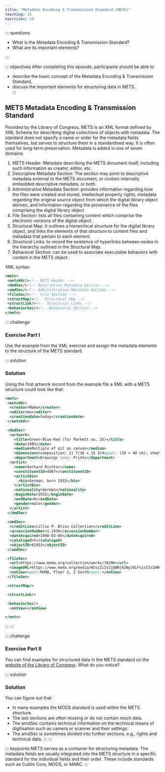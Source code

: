 ```yaml
---
title: "Metadata Encoding & Transmission Standard (METS)"
teaching: 15
exercises: 20
---
```


::: questions 

- What is the Metadata Encoding & Transmission Standard?
- What are its important elements? 

:::

::: objectives
After completing this episode, participants should be able to  

- describe the basic concept of the Metadata Encoding & Transmission Standard,  
- discuss the important elements for structuring data in METS.  
:::

## METS Metadata Encoding & Transmission Standard

Provided by the Library of Congress, METS is an XML format defined by XML Schema for describing digital collections of objects with metadata. The standard does not specify a name or order for the metadata fields themselves, but serves to structure them in a standardised way. It is often used for long-term preservation. Metadata is added in one of seven domains:    

1. METS Header: Metadata describing the METS document itself, including such information as creator, editor, etc.
2. Descriptive Metadata Section: The section may point to descriptive metadata external to the METS document, or contain internally embedded descriptive metadata, or both. 
3. Administrative Metadata Section: provides information regarding how the files were created and stored, intellectual property rights, metadata regarding the original source object from which the digital library object derives, and information regarding the provenance of the files comprising the digital library object 
4. File Section: lists all files containing content which comprise the electronic versions of the digital object. 
5. Structural Map: It outlines a hierarchical structure for the digital library object, and links the elements of that structure to content files and metadata that pertain to each element.
6. Structural Links: to record the existence of hyperlinks between nodes in the hierarchy outlined in the Structural Map.
7. Behavioral Section: can be used to associate executable behaviors with content in the METS object.

XML syntax:   

```XML
<mets>
 <metsHdr/><!-- METS Header -->
 <dmdSec/><!-- Descriptive Metadata Section -->
 <amdSec/><!-- Administrative Metadata Section -->
 <fileSec/><!-- File Section -->
 <structMap/><!-- Structural Map -->
 <structLink/><!-- Structural Links -->
 <behaviorSec/><!-- Behavioral Section -->
</mets>
```
  
::: challenge

### Exercise Part I

Use the example from the XML exercise and assign the metadata elements to the structure of the METS standard. 

::: solution 

### Solution

Using the first artwork record from the example file a XML with a METS structure could look like that:   
```XML
<mets>
 <metsHdr>
  <creator>Moma</creator>
  <editor>me</editor>
  <creationdate>today</creationdate>
 </metsHdr>

 <dmdSec>
  <artwork>
    <title>Green-Blue-Red (for Parkett no. 35)</title>
    <date>1993</date>
    <medium>Multiple of oil on canvas</medium>
    <dimensions>composition: 11 7/16 × 15 3/4&quot; (29 × 40 cm); sheet: 11 3/4 × 15 3/4&quot; (29.9 × 40 cm)</dimensions>
    <department>Drawings &amp; Prints</department>
  <artist>
    <name>Gerhard Richter</name>
    <constituentID>4907</constituentID>
    <artistBio>
      <bio>German, born 1932</bio>
    </artistBio>
    <nationality>German</nationality>
    <beginDate>1932</beginDate>
    <endDate>0</endDate>
    <gender>male</gender>
  </artist>
 </dmdSec>   
    
 <amdSec>
  <creditLine>Lillie P. Bliss Collection</creditLine>
  <accessionNumber>1.1934</accessionNumber>
  <dateAcquired>1998-03-05</dateAcquired>
  <cataloged>Y</cataloged>
  <objectID>61953</objectID>
 </amdSec>

 <fileSec>
  <url>https://www.moma.org/collection/works/78296</url>
  <imageURL>https://www.moma.org/media/W1siZiIsIjQ0NjA2NyJdLFsicCIsImNvbnZlcnQiLCItcmVzaXplIDEwMjR4MTAyNFx1MDAzZSJdXQ.jpg?sha=c6bd692fa0fe0685</imageURL>
  <onView>&quot;MoMA, Floor 2, 2 South&quot;</onView>
 </fileSec>

 <structMap/>

 <structLink/>

 <behaviorSec/>
  <onView></onView>

</mets>
```
:::
:::  

::: challenge

### Exercise Part II

You can find examples for structured data in the METS standard on the [website of the Library of Congress](https://www.loc.gov/standards/mets/mets-examples.html). What do you notice? 

::: solution

### Solution

You can figure out that:  
- In many examples the MODS standard is used within the METS structure.  
- The last sections are often missing or do not contain much data.    
- The amdSec contains technical information on the technical means of digitisation such as camera or scanner and their settings.    
- The amdSec is sometimes divided into further sections, e.g., rights and technical data.
:::
:::

::: keypoints
METS serves as a container for structuring metadata. The metadata fields are usually integrated into the METS structure in a specific standard for the individual fields and their order. These include standards such as Cublin Core, MODS, or MARC.
:::
